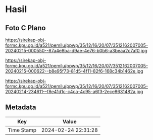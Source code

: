# Hasil

## Foto C Plano

https://sirekap-obj-formc.kpu.go.id/a521/pemilu/ppwp/35/12/16/20/07/3512162007005-20240215-000550--87a4e8ba-d9ae-4e76-b0b6-a3beaa2c7af0.jpg

https://sirekap-obj-formc.kpu.go.id/a521/pemilu/ppwp/35/12/16/20/07/3512162007005-20240215-000622--b8e95f73-81d5-4f11-82f6-168c34b1462e.jpg

https://sirekap-obj-formc.kpu.go.id/a521/pemilu/ppwp/35/12/16/20/07/3512162007005-20240214-234611--f8e41d1c-c4ca-4c95-a6f3-2ece8631482a.jpg


## Metadata

| Key        | Value               |
| ---------- | ------------------- |
| Time Stamp | 2024-02-24 22:31:28 |



